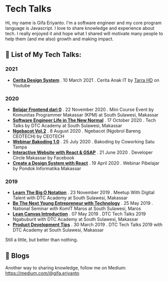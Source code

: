 # Tech Talks

Hi, my name is Gifa Eriyanto. I'm a software engineer and my core program language is Javascript. I love to share knowledge and experience about tech. I really enjoyed it and hope what I shared will motivate many people to help them (and me also) growth and making impact.

## 🎤 List of My Tech Talks:

### 2021
- [**Cerita Design System**](https://youtu.be/o3NKZbEmnbk) . 10 March 2021 . Cerita Anak IT by [Tarra HD](https://www.youtube.com/channel/UCHytnWiBX7VVl2Iov0HjEuQ) on Youtube

### 2020
- [**Belajar Frontend dari 0**](https://www.instagram.com/p/CH5TbLRJbx-/) . 22 November 2020 . Mini Course Event by Komunitas Programmer Makassar (KPM) at South Sulawesi, Makassar
- [**Software Engineer Life in The New Normal**](https://www.instagram.com/p/CGWqyZ5pX4a/) . 17 October 2020 . Tech Talks by DTC Academy at South Sulawesi, Makassar
- [**Ngebacot Vol.2**](https://ibb.co/LtSyMfV) . 8 August 2020 . Ngebacot (Ngobrol Bareng CEOTECH) by CEOTECH
- [**Webinar Bakoding 1.0**](https://www.youtube.com/watch?v=5KiFy7agu_k&list=PLNaNl0ZMJ0_82ff8GMTpO9i7zX3tjhqLi&index=3&t=0s) . 25 July 2020 . Bakoding by Coworking Satu Tampa
- [**Interactive Website with React & GSAP**](https://web.facebook.com/muh.aryandi.37/videos/3473608725992321) . 21 June 2020 . Developer Circle Makassar by Facebook
- [**Create a Design System with React**](https://web.facebook.com/photo?fbid=634762217084998&set=a.176459342915290) . 19 April 2020 . Webinar Pibelajar by Pondok Informatika Makassar

### 2019
- [**Learn The Big O Notation**](https://www.facebook.com/photo?fbid=595455664531779&set=a.368483277229020) . 23 November 2019 . Meetup With Digital Talent with DTC Academy at South Sulawesi, Makassar
- [**Be The Next Young Entrepreneur with Technology**](https://www.facebook.com/photo?fbid=494257491318264&set=a.378928712851143) . 25 May 2019 . National Seminar with KomIT Maros at South Sulawesi, Maros
- [**Lean Canvas Introduction**](https://www.facebook.com/photo?fbid=459984294745584&set=a.368483277229020) . 07 May 2019 . DTC Tech Talks 2019 Ngabuburit with DTC Academy at South Sulawesi, Makassar
- [**Product Development Tips**](https://www.facebook.com/photo/?fbid=439450480132299&set=a.368483277229020) . 30 March 2019 . DTC Tech Talks 2019 with DTC Academy at South Sulawesi, Makassar

Still a little, but better than nothing.

## 📝 Blogs 
Another way to sharing knowledge, follow me on Medium:
https://medium.com/@gifa.eriyanto

